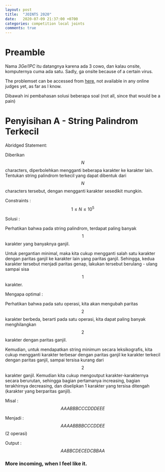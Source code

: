 ```yaml
---
layout: post
title:  "JOINTS 2020"
date:   2020-07-09 21:37:00 +0700
categories: competition local joints
comments: true
---
```


# Preamble

Nama *3Gei1PC* itu datangnya karena ada 3 cowo, dan kalau onsite, komputernya cuma ada satu.
Sadly, ga onsite because of a certain virus.

The problemset can be accessed from [here](https://github.com/Berted/Berted.github.io/tree/master/_posts/joints-2020), not available in any online judges yet, as far as I know.

Dibawah ini pembahasan solusi beberapa soal (not all, since that would be a pain)

# Penyisihan A - String Palindrom Terkecil

Abridged Statement: 

Diberikan $$N$$ characters, diperbolehkan mengganti beberapa karakter ke karakter lain. Tentukan string palindrom terkecil yang dapat dibentuk dari
$$N$$ characters tersebut, dengan mengganti karakter sesedikit mungkin.

Constraints : $$1 \le N \le 10^5$$

Solusi : 

Perhatikan bahwa pada string palindrom, terdapat paling banyak $$1$$ karakter yang banyaknya ganjil.

Untuk pergantian minimal, maka kita cukup mengganti salah satu karakter dengan paritas ganjil ke karakter lain yang paritas ganjil. Sehingga, kedua karakter tersebut menjadi paritas genap, lakukan tersebut berulang - ulang sampai sisa $$1$$ karakter.

Mengapa optimal : 

Perhatikan bahwa pada satu operasi, kita akan mengubah paritas $$2$$ karakter berbeda, berarti pada satu operasi, kita dapat paling banyak menghilangkan $$2$$ karakter dengan paritas ganjil. 

Kemudian, untuk mendapatkan string minimum secara leksikografis, kita cukup mengganti karakter terbesar dengan paritas ganjil ke karakter terkecil dengan paritas ganjil, sampai tersisa kurang dari $$2$$ karakter ganjil. Kemudian kita cukup mengoutput karakter-karakternya secara berurutan, sehingga bagian pertamanya increasing, bagian terakhirnya decreasing, dan diselipkan 1 karakter yang tersisa ditengah (karakter yang berparitas ganjil).

Misal : $$AAABBBCCCDDDEEE$$

Menjadi : $$AAAABBBBCCCDDEE$$ (2 operasi)

Output : $$AABBCDECEDCBBAA$$

### More incoming, when I feel like it.

